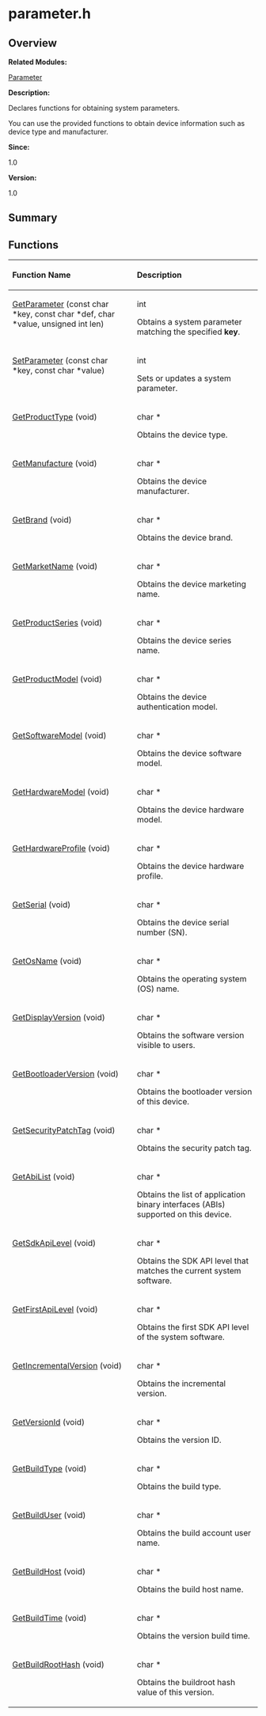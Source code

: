 # parameter.h<a name="ZH-CN_TOPIC_0000001054476493"></a>

## **Overview**<a name="section2025203949090253"></a>

**Related Modules:**

[Parameter](Parameter.md)

**Description:**

Declares functions for obtaining system parameters. 

You can use the provided functions to obtain device information such as device type and manufacturer. 

**Since:**

1.0

**Version:**

1.0

## **Summary**<a name="section1848137634090253"></a>

## Functions<a name="func-members"></a>

<a name="table1670405282090253"></a>
<table><thead align="left"><tr id="row1868692534090253"><th class="cellrowborder" valign="top" width="50%" id="mcps1.1.3.1.1"><p id="p1287535171090253"><a name="p1287535171090253"></a><a name="p1287535171090253"></a>Function Name</p>
</th>
<th class="cellrowborder" valign="top" width="50%" id="mcps1.1.3.1.2"><p id="p2104374310090253"><a name="p2104374310090253"></a><a name="p2104374310090253"></a>Description</p>
</th>
</tr>
</thead>
<tbody><tr id="row646993902090253"><td class="cellrowborder" valign="top" width="50%" headers="mcps1.1.3.1.1 "><p id="p301508763090253"><a name="p301508763090253"></a><a name="p301508763090253"></a><a href="Parameter.md#gae6a476fa36d2b1876eee0e4f256db6a6">GetParameter</a> (const char *key, const char *def, char *value, unsigned int len)</p>
</td>
<td class="cellrowborder" valign="top" width="50%" headers="mcps1.1.3.1.2 "><p id="p292798839090253"><a name="p292798839090253"></a><a name="p292798839090253"></a>int&nbsp;</p>
<p id="p136878463090253"><a name="p136878463090253"></a><a name="p136878463090253"></a>Obtains a system parameter matching the specified <strong id="b1062592748090253"><a name="b1062592748090253"></a><a name="b1062592748090253"></a>key</strong>. </p>
</td>
</tr>
<tr id="row1592278771090253"><td class="cellrowborder" valign="top" width="50%" headers="mcps1.1.3.1.1 "><p id="p275992313090253"><a name="p275992313090253"></a><a name="p275992313090253"></a><a href="Parameter.md#ga2779b5e59d43308c51f7be38b9c98ddb">SetParameter</a> (const char *key, const char *value)</p>
</td>
<td class="cellrowborder" valign="top" width="50%" headers="mcps1.1.3.1.2 "><p id="p262877172090253"><a name="p262877172090253"></a><a name="p262877172090253"></a>int&nbsp;</p>
<p id="p1495840082090253"><a name="p1495840082090253"></a><a name="p1495840082090253"></a>Sets or updates a system parameter. </p>
</td>
</tr>
<tr id="row1084278906090253"><td class="cellrowborder" valign="top" width="50%" headers="mcps1.1.3.1.1 "><p id="p2094535256090253"><a name="p2094535256090253"></a><a name="p2094535256090253"></a><a href="Parameter.md#ga2d6e83004da9cfdef6f3162d484163f1">GetProductType</a> (void)</p>
</td>
<td class="cellrowborder" valign="top" width="50%" headers="mcps1.1.3.1.2 "><p id="p520531316090253"><a name="p520531316090253"></a><a name="p520531316090253"></a>char *&nbsp;</p>
<p id="p504387539090253"><a name="p504387539090253"></a><a name="p504387539090253"></a>Obtains the device type. </p>
</td>
</tr>
<tr id="row444992820090253"><td class="cellrowborder" valign="top" width="50%" headers="mcps1.1.3.1.1 "><p id="p155612496090253"><a name="p155612496090253"></a><a name="p155612496090253"></a><a href="Parameter.md#gad6d21dda3b027eb603dd24c7315ee6ea">GetManufacture</a> (void)</p>
</td>
<td class="cellrowborder" valign="top" width="50%" headers="mcps1.1.3.1.2 "><p id="p268528022090253"><a name="p268528022090253"></a><a name="p268528022090253"></a>char *&nbsp;</p>
<p id="p398719692090253"><a name="p398719692090253"></a><a name="p398719692090253"></a>Obtains the device manufacturer. </p>
</td>
</tr>
<tr id="row109766806090253"><td class="cellrowborder" valign="top" width="50%" headers="mcps1.1.3.1.1 "><p id="p479049947090253"><a name="p479049947090253"></a><a name="p479049947090253"></a><a href="Parameter.md#gaba787cc6f740d7d8f5e7ccd5a98fc7ed">GetBrand</a> (void)</p>
</td>
<td class="cellrowborder" valign="top" width="50%" headers="mcps1.1.3.1.2 "><p id="p374849272090253"><a name="p374849272090253"></a><a name="p374849272090253"></a>char *&nbsp;</p>
<p id="p1746516213090253"><a name="p1746516213090253"></a><a name="p1746516213090253"></a>Obtains the device brand. </p>
</td>
</tr>
<tr id="row1901121001090253"><td class="cellrowborder" valign="top" width="50%" headers="mcps1.1.3.1.1 "><p id="p2094628942090253"><a name="p2094628942090253"></a><a name="p2094628942090253"></a><a href="Parameter.md#gaa3adb204e5affd0a9e18828c1fbf2b0b">GetMarketName</a> (void)</p>
</td>
<td class="cellrowborder" valign="top" width="50%" headers="mcps1.1.3.1.2 "><p id="p24894833090253"><a name="p24894833090253"></a><a name="p24894833090253"></a>char *&nbsp;</p>
<p id="p1665968761090253"><a name="p1665968761090253"></a><a name="p1665968761090253"></a>Obtains the device marketing name. </p>
</td>
</tr>
<tr id="row1981996241090253"><td class="cellrowborder" valign="top" width="50%" headers="mcps1.1.3.1.1 "><p id="p934714375090253"><a name="p934714375090253"></a><a name="p934714375090253"></a><a href="Parameter.md#ga8a0d394075a3cbafe7ef0f51d08319a8">GetProductSeries</a> (void)</p>
</td>
<td class="cellrowborder" valign="top" width="50%" headers="mcps1.1.3.1.2 "><p id="p1331067051090253"><a name="p1331067051090253"></a><a name="p1331067051090253"></a>char *&nbsp;</p>
<p id="p1146824487090253"><a name="p1146824487090253"></a><a name="p1146824487090253"></a>Obtains the device series name. </p>
</td>
</tr>
<tr id="row1327287441090253"><td class="cellrowborder" valign="top" width="50%" headers="mcps1.1.3.1.1 "><p id="p1901662120090253"><a name="p1901662120090253"></a><a name="p1901662120090253"></a><a href="Parameter.md#gaa62644b77184644fac848f54837f4e5b">GetProductModel</a> (void)</p>
</td>
<td class="cellrowborder" valign="top" width="50%" headers="mcps1.1.3.1.2 "><p id="p14351472090253"><a name="p14351472090253"></a><a name="p14351472090253"></a>char *&nbsp;</p>
<p id="p1400032949090253"><a name="p1400032949090253"></a><a name="p1400032949090253"></a>Obtains the device authentication model. </p>
</td>
</tr>
<tr id="row865860497090253"><td class="cellrowborder" valign="top" width="50%" headers="mcps1.1.3.1.1 "><p id="p337267225090253"><a name="p337267225090253"></a><a name="p337267225090253"></a><a href="Parameter.md#ga309a7fb6d9a60f6d6453e3faea030d7a">GetSoftwareModel</a> (void)</p>
</td>
<td class="cellrowborder" valign="top" width="50%" headers="mcps1.1.3.1.2 "><p id="p171184250090253"><a name="p171184250090253"></a><a name="p171184250090253"></a>char *&nbsp;</p>
<p id="p563818289090253"><a name="p563818289090253"></a><a name="p563818289090253"></a>Obtains the device software model. </p>
</td>
</tr>
<tr id="row1491508535090253"><td class="cellrowborder" valign="top" width="50%" headers="mcps1.1.3.1.1 "><p id="p1626344428090253"><a name="p1626344428090253"></a><a name="p1626344428090253"></a><a href="Parameter.md#ga0ff61721ab17eb07fcece1ccaf40293a">GetHardwareModel</a> (void)</p>
</td>
<td class="cellrowborder" valign="top" width="50%" headers="mcps1.1.3.1.2 "><p id="p1130187148090253"><a name="p1130187148090253"></a><a name="p1130187148090253"></a>char *&nbsp;</p>
<p id="p1451622420090253"><a name="p1451622420090253"></a><a name="p1451622420090253"></a>Obtains the device hardware model. </p>
</td>
</tr>
<tr id="row1237981345090253"><td class="cellrowborder" valign="top" width="50%" headers="mcps1.1.3.1.1 "><p id="p920571927090253"><a name="p920571927090253"></a><a name="p920571927090253"></a><a href="Parameter.md#gaf98290ad8bd5328aff40293ff42d6a9b">GetHardwareProfile</a> (void)</p>
</td>
<td class="cellrowborder" valign="top" width="50%" headers="mcps1.1.3.1.2 "><p id="p387915263090253"><a name="p387915263090253"></a><a name="p387915263090253"></a>char *&nbsp;</p>
<p id="p1346494556090253"><a name="p1346494556090253"></a><a name="p1346494556090253"></a>Obtains the device hardware profile. </p>
</td>
</tr>
<tr id="row1320573125090253"><td class="cellrowborder" valign="top" width="50%" headers="mcps1.1.3.1.1 "><p id="p1630999641090253"><a name="p1630999641090253"></a><a name="p1630999641090253"></a><a href="Parameter.md#gacc29ceeab6d312f3becdf19b28b9185d">GetSerial</a> (void)</p>
</td>
<td class="cellrowborder" valign="top" width="50%" headers="mcps1.1.3.1.2 "><p id="p308859535090253"><a name="p308859535090253"></a><a name="p308859535090253"></a>char *&nbsp;</p>
<p id="p966057522090253"><a name="p966057522090253"></a><a name="p966057522090253"></a>Obtains the device serial number (SN). </p>
</td>
</tr>
<tr id="row942512153090253"><td class="cellrowborder" valign="top" width="50%" headers="mcps1.1.3.1.1 "><p id="p309568364090253"><a name="p309568364090253"></a><a name="p309568364090253"></a><a href="Parameter.md#ga1402657e793875973f8801f631c29781">GetOsName</a> (void)</p>
</td>
<td class="cellrowborder" valign="top" width="50%" headers="mcps1.1.3.1.2 "><p id="p1452428367090253"><a name="p1452428367090253"></a><a name="p1452428367090253"></a>char *&nbsp;</p>
<p id="p970011927090253"><a name="p970011927090253"></a><a name="p970011927090253"></a>Obtains the operating system (OS) name. </p>
</td>
</tr>
<tr id="row630287623090253"><td class="cellrowborder" valign="top" width="50%" headers="mcps1.1.3.1.1 "><p id="p46256483090253"><a name="p46256483090253"></a><a name="p46256483090253"></a><a href="Parameter.md#gaacd61c8a367a307d5b5c3e907822f271">GetDisplayVersion</a> (void)</p>
</td>
<td class="cellrowborder" valign="top" width="50%" headers="mcps1.1.3.1.2 "><p id="p1089774458090253"><a name="p1089774458090253"></a><a name="p1089774458090253"></a>char *&nbsp;</p>
<p id="p288964090253"><a name="p288964090253"></a><a name="p288964090253"></a>Obtains the software version visible to users. </p>
</td>
</tr>
<tr id="row1374094068090253"><td class="cellrowborder" valign="top" width="50%" headers="mcps1.1.3.1.1 "><p id="p402410441090253"><a name="p402410441090253"></a><a name="p402410441090253"></a><a href="Parameter.md#gab033380f4acabc3304c401ea40034a3b">GetBootloaderVersion</a> (void)</p>
</td>
<td class="cellrowborder" valign="top" width="50%" headers="mcps1.1.3.1.2 "><p id="p357676075090253"><a name="p357676075090253"></a><a name="p357676075090253"></a>char *&nbsp;</p>
<p id="p564105585090253"><a name="p564105585090253"></a><a name="p564105585090253"></a>Obtains the bootloader version of this device. </p>
</td>
</tr>
<tr id="row2128566460090253"><td class="cellrowborder" valign="top" width="50%" headers="mcps1.1.3.1.1 "><p id="p2053487280090253"><a name="p2053487280090253"></a><a name="p2053487280090253"></a><a href="Parameter.md#gaa2407d8ce39e4a151b7e9d45123794c2">GetSecurityPatchTag</a> (void)</p>
</td>
<td class="cellrowborder" valign="top" width="50%" headers="mcps1.1.3.1.2 "><p id="p1313649896090253"><a name="p1313649896090253"></a><a name="p1313649896090253"></a>char *&nbsp;</p>
<p id="p865275348090253"><a name="p865275348090253"></a><a name="p865275348090253"></a>Obtains the security patch tag. </p>
</td>
</tr>
<tr id="row115664205090253"><td class="cellrowborder" valign="top" width="50%" headers="mcps1.1.3.1.1 "><p id="p220970175090253"><a name="p220970175090253"></a><a name="p220970175090253"></a><a href="Parameter.md#gaa5e3d6179f398e407b632cc53410cd1a">GetAbiList</a> (void)</p>
</td>
<td class="cellrowborder" valign="top" width="50%" headers="mcps1.1.3.1.2 "><p id="p1767828957090253"><a name="p1767828957090253"></a><a name="p1767828957090253"></a>char *&nbsp;</p>
<p id="p76023494090253"><a name="p76023494090253"></a><a name="p76023494090253"></a>Obtains the list of application binary interfaces (ABIs) supported on this device. </p>
</td>
</tr>
<tr id="row1585316826090253"><td class="cellrowborder" valign="top" width="50%" headers="mcps1.1.3.1.1 "><p id="p1878687053090253"><a name="p1878687053090253"></a><a name="p1878687053090253"></a><a href="Parameter.md#ga4720291ec5700581109e2f7943e2e371">GetSdkApiLevel</a> (void)</p>
</td>
<td class="cellrowborder" valign="top" width="50%" headers="mcps1.1.3.1.2 "><p id="p1674179542090253"><a name="p1674179542090253"></a><a name="p1674179542090253"></a>char *&nbsp;</p>
<p id="p535416040090253"><a name="p535416040090253"></a><a name="p535416040090253"></a>Obtains the SDK API level that matches the current system software. </p>
</td>
</tr>
<tr id="row1006475472090253"><td class="cellrowborder" valign="top" width="50%" headers="mcps1.1.3.1.1 "><p id="p556731218090253"><a name="p556731218090253"></a><a name="p556731218090253"></a><a href="Parameter.md#ga6f62d683d76a160775b3ac46e856955e">GetFirstApiLevel</a> (void)</p>
</td>
<td class="cellrowborder" valign="top" width="50%" headers="mcps1.1.3.1.2 "><p id="p81189580090253"><a name="p81189580090253"></a><a name="p81189580090253"></a>char *&nbsp;</p>
<p id="p1022731455090253"><a name="p1022731455090253"></a><a name="p1022731455090253"></a>Obtains the first SDK API level of the system software. </p>
</td>
</tr>
<tr id="row1177758866090253"><td class="cellrowborder" valign="top" width="50%" headers="mcps1.1.3.1.1 "><p id="p451260612090253"><a name="p451260612090253"></a><a name="p451260612090253"></a><a href="Parameter.md#ga3d52b0a354555dbb16c265d5d5923546">GetIncrementalVersion</a> (void)</p>
</td>
<td class="cellrowborder" valign="top" width="50%" headers="mcps1.1.3.1.2 "><p id="p946494334090253"><a name="p946494334090253"></a><a name="p946494334090253"></a>char *&nbsp;</p>
<p id="p895566138090253"><a name="p895566138090253"></a><a name="p895566138090253"></a>Obtains the incremental version. </p>
</td>
</tr>
<tr id="row1113488071090253"><td class="cellrowborder" valign="top" width="50%" headers="mcps1.1.3.1.1 "><p id="p670878506090253"><a name="p670878506090253"></a><a name="p670878506090253"></a><a href="Parameter.md#gaea3cb294680fcef18a0a52f35fdaa124">GetVersionId</a> (void)</p>
</td>
<td class="cellrowborder" valign="top" width="50%" headers="mcps1.1.3.1.2 "><p id="p632726333090253"><a name="p632726333090253"></a><a name="p632726333090253"></a>char *&nbsp;</p>
<p id="p1367448860090253"><a name="p1367448860090253"></a><a name="p1367448860090253"></a>Obtains the version ID. </p>
</td>
</tr>
<tr id="row449160145090253"><td class="cellrowborder" valign="top" width="50%" headers="mcps1.1.3.1.1 "><p id="p1413047878090253"><a name="p1413047878090253"></a><a name="p1413047878090253"></a><a href="Parameter.md#gad1a95a2a073bf7f78c6a8513e29c3ddc">GetBuildType</a> (void)</p>
</td>
<td class="cellrowborder" valign="top" width="50%" headers="mcps1.1.3.1.2 "><p id="p727684991090253"><a name="p727684991090253"></a><a name="p727684991090253"></a>char *&nbsp;</p>
<p id="p1937327938090253"><a name="p1937327938090253"></a><a name="p1937327938090253"></a>Obtains the build type. </p>
</td>
</tr>
<tr id="row2092921742090253"><td class="cellrowborder" valign="top" width="50%" headers="mcps1.1.3.1.1 "><p id="p1928746957090253"><a name="p1928746957090253"></a><a name="p1928746957090253"></a><a href="Parameter.md#gaa49edb9e675d928790a8ca7332905659">GetBuildUser</a> (void)</p>
</td>
<td class="cellrowborder" valign="top" width="50%" headers="mcps1.1.3.1.2 "><p id="p600894166090253"><a name="p600894166090253"></a><a name="p600894166090253"></a>char *&nbsp;</p>
<p id="p149621907090253"><a name="p149621907090253"></a><a name="p149621907090253"></a>Obtains the build account user name. </p>
</td>
</tr>
<tr id="row1371218312090253"><td class="cellrowborder" valign="top" width="50%" headers="mcps1.1.3.1.1 "><p id="p510729632090253"><a name="p510729632090253"></a><a name="p510729632090253"></a><a href="Parameter.md#ga54aad44d8a1c01ee1a3af82b5464e616">GetBuildHost</a> (void)</p>
</td>
<td class="cellrowborder" valign="top" width="50%" headers="mcps1.1.3.1.2 "><p id="p1577863598090253"><a name="p1577863598090253"></a><a name="p1577863598090253"></a>char *&nbsp;</p>
<p id="p989634434090253"><a name="p989634434090253"></a><a name="p989634434090253"></a>Obtains the build host name. </p>
</td>
</tr>
<tr id="row207694609090253"><td class="cellrowborder" valign="top" width="50%" headers="mcps1.1.3.1.1 "><p id="p2106582078090253"><a name="p2106582078090253"></a><a name="p2106582078090253"></a><a href="Parameter.md#ga6707dd0565fd65ab18149aa70ec233ac">GetBuildTime</a> (void)</p>
</td>
<td class="cellrowborder" valign="top" width="50%" headers="mcps1.1.3.1.2 "><p id="p1181112842090253"><a name="p1181112842090253"></a><a name="p1181112842090253"></a>char *&nbsp;</p>
<p id="p1914448352090253"><a name="p1914448352090253"></a><a name="p1914448352090253"></a>Obtains the version build time. </p>
</td>
</tr>
<tr id="row1912850669090253"><td class="cellrowborder" valign="top" width="50%" headers="mcps1.1.3.1.1 "><p id="p1294657829090253"><a name="p1294657829090253"></a><a name="p1294657829090253"></a><a href="Parameter.md#ga26f28a1bf6f0f3c550c716223397673c">GetBuildRootHash</a> (void)</p>
</td>
<td class="cellrowborder" valign="top" width="50%" headers="mcps1.1.3.1.2 "><p id="p1181327302090253"><a name="p1181327302090253"></a><a name="p1181327302090253"></a>char *&nbsp;</p>
<p id="p1161435923090253"><a name="p1161435923090253"></a><a name="p1161435923090253"></a>Obtains the buildroot hash value of this version. </p>
</td>
</tr>
</tbody>
</table>

